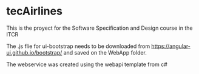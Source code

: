 # tecAirlines
This is the proyect for the Software Specification and Design course in the ITCR

The .js flie for ui-bootstrap needs to be downloaded from https://angular-ui.github.io/bootstrap/ and saved on the WebApp folder.

The webservice was created using the webapi template from c#
